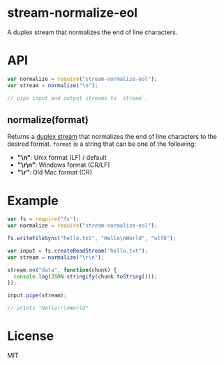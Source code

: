 # stream-normalize-eol

A duplex stream that normalizes the end of line characters.

# API

```js
var normalize = require("stream-normalize-eol");
var stream = normalize("\n");

// pipe input and output streams to `stream`.
```

## normalize(format)

Returns a [duplex stream](https://nodejs.org/api/stream.html#stream_class_stream_duplex)
that normalizes the end of line characters to the desired format.
`format` is a string that can be one of the following:

- **"\n"**: Unix format (LF) / default
- **"\r\n"**: Windows format (CR/LF)
- **"\r"**: Old Mac format (CR)

# Example

```js
var fs = require("fs");
var normalize = require("stream-normalize-eol");

fs.writeFileSync("hello.txt", "Hello\nWorld", "utf8");

var input = fs.createReadStream("hello.txt");
var stream = normalize("\r\n");

stream.on("data", function(chunk) {
  console.log(JSON.stringify(chunk.toString()));
});

input.pipe(stream);

// prints "Hello\r\nWorld"
```

# License

MIT